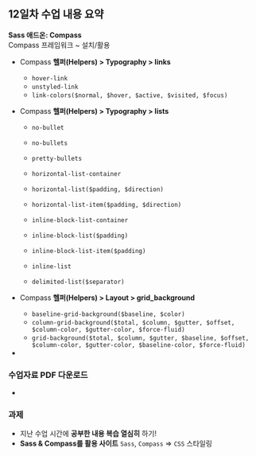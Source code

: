 ## 12일차 수업 내용 요약
__Sass 애드온: Compass__<br>
Compass 프레임워크 ~ 설치/활용

- Compass __헬퍼(Helpers) > Typography > links__
	- `hover-link`
	- `unstyled-link`
	- `link-colors($normal, $hover, $active, $visited, $focus)`


- Compass __헬퍼(Helpers) > Typography > lists__
	- `no-bullet`
	- `no-bullets`
	- `pretty-bullets`

	- `horizontal-list-container`
	- `horizontal-list($padding, $direction)`
	- `horizontal-list-item($padding, $direction)`

	- `inline-block-list-container`
	- `inline-block-list($padding)`
	- `inline-block-list-item($padding)`

	- `inline-list`
	- `delimited-list($separator)`


- Compass __헬퍼(Helpers) > Layout > grid_background__
	- `baseline-grid-background($baseline, $color)`
	- `column-grid-background($total, $column, $gutter, $offset, $column-color, $gutter-color, $force-fluid)`
	- `grid-background($total, $column, $gutter, $baseline, $offset, $column-color, $gutter-color, $baseline-color, $force-fluid)`

-

### 수업자료 PDF 다운로드
<!-- [네이버 카페 게시글 첨부자료](http://cafe.naver.com/webstandardproject/3994) -->

-

### 과제
- 지난 수업 시간에 __공부한 내용 복습 열심히__ 하기!
- __Sass & Compass를 활용 사이트__ `Sass`, `Compass` ⇒ `CSS` 스타일링